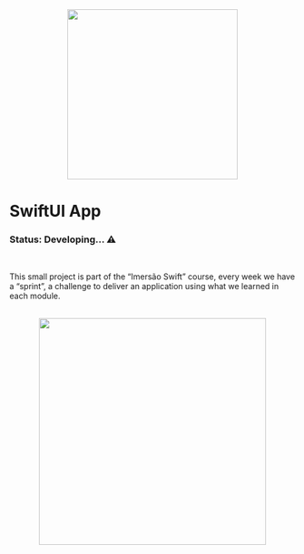 <div align="center">
  <img src="https://user-images.githubusercontent.com/92945868/156650172-7802772c-1475-4ccf-9974-3ea7854afdb1.png" width="300px"/>
</div>

# SwiftUI App 

<h3>Status: Developing... ⚠️</h3>



<br>

<p>This small project is part of the “Imersão Swift” course, every week we have a “sprint”, a challenge to deliver an application using what we learned in each module.</p>

<br>

<div align="center">
  <img src="https://user-images.githubusercontent.com/92945868/171304697-e7ebdb3f-b77e-4e25-8eff-0039efdd1fd5.png" width="400px"/>
</div>


